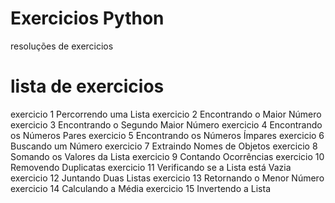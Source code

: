 # Exercicios Python
resoluções de exercicios

# lista de exercicios
exercicio 1 Percorrendo uma Lista
exercicio 2 Encontrando o Maior Número
exercicio 3 Encontrando o Segundo Maior Número
exercicio 4 Encontrando os Números Pares
exercicio 5 Encontrando os Números Ímpares
exercicio 6 Buscando um Número
exercicio 7 Extraindo Nomes de Objetos
exercicio 8 Somando os Valores da Lista
exercicio 9 Contando Ocorrências
exercicio 10 Removendo Duplicatas
exercicio 11 Verificando se a Lista está Vazia
exercicio 12 Juntando Duas Listas
exercicio 13 Retornando o Menor Número
exercicio 14 Calculando a Média
exercicio 15 Invertendo a Lista